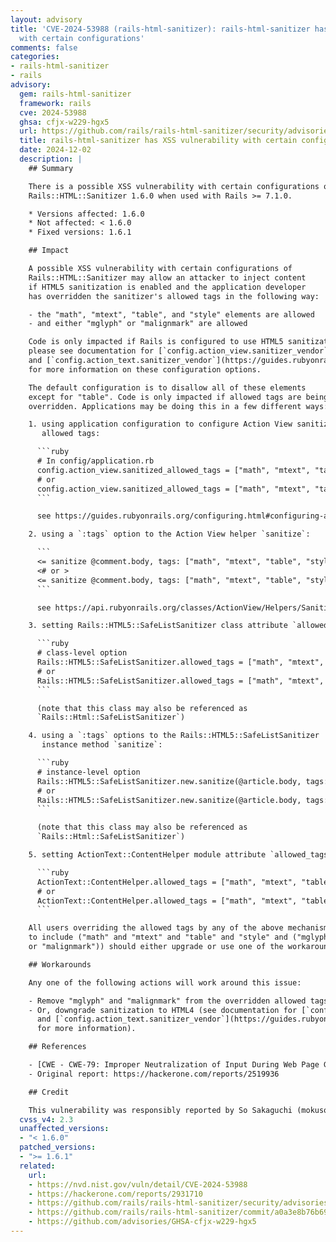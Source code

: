 ```yaml
---
layout: advisory
title: 'CVE-2024-53988 (rails-html-sanitizer): rails-html-sanitizer has XSS vulnerability
  with certain configurations'
comments: false
categories:
- rails-html-sanitizer
- rails
advisory:
  gem: rails-html-sanitizer
  framework: rails
  cve: 2024-53988
  ghsa: cfjx-w229-hgx5
  url: https://github.com/rails/rails-html-sanitizer/security/advisories/GHSA-cfjx-w229-hgx5
  title: rails-html-sanitizer has XSS vulnerability with certain configurations
  date: 2024-12-02
  description: |
    ## Summary

    There is a possible XSS vulnerability with certain configurations of
    Rails::HTML::Sanitizer 1.6.0 when used with Rails >= 7.1.0.

    * Versions affected: 1.6.0
    * Not affected: < 1.6.0
    * Fixed versions: 1.6.1

    ## Impact

    A possible XSS vulnerability with certain configurations of
    Rails::HTML::Sanitizer may allow an attacker to inject content
    if HTML5 sanitization is enabled and the application developer
    has overridden the sanitizer's allowed tags in the following way:

    - the "math", "mtext", "table", and "style" elements are allowed
    - and either "mglyph" or "malignmark" are allowed

    Code is only impacted if Rails is configured to use HTML5 sanitization,
    please see documentation for [`config.action_view.sanitizer_vendor`](https://guides.rubyonrails.org/configuring.html#config-action-view-sanitizer-vendor)
    and [`config.action_text.sanitizer_vendor`](https://guides.rubyonrails.org/configuring.html#config-action-text-sanitizer-vendor)
    for more information on these configuration options.

    The default configuration is to disallow all of these elements
    except for "table". Code is only impacted if allowed tags are being
    overridden. Applications may be doing this in a few different ways:

    1. using application configuration to configure Action View sanitizers'
       allowed tags:

      ```ruby
      # In config/application.rb
      config.action_view.sanitized_allowed_tags = ["math", "mtext", "table", "style", "mglyph"]
      # or
      config.action_view.sanitized_allowed_tags = ["math", "mtext", "table", "style", "malignmark"]
      ```

      see https://guides.rubyonrails.org/configuring.html#configuring-action-view

    2. using a `:tags` option to the Action View helper `sanitize`:

      ```
      <= sanitize @comment.body, tags: ["math", "mtext", "table", "style", "mglyph"] >
      <# or >
      <= sanitize @comment.body, tags: ["math", "mtext", "table", "style", "malignmark"] >
      ```

      see https://api.rubyonrails.org/classes/ActionView/Helpers/SanitizeHelper.html#method-i-sanitize

    3. setting Rails::HTML5::SafeListSanitizer class attribute `allowed_tags`:

      ```ruby
      # class-level option
      Rails::HTML5::SafeListSanitizer.allowed_tags = ["math", "mtext", "table", "style", "mglyph"]
      # or
      Rails::HTML5::SafeListSanitizer.allowed_tags = ["math", "mtext", "table", "style", "malignmark"]
      ```

      (note that this class may also be referenced as
      `Rails::Html::SafeListSanitizer`)

    4. using a `:tags` options to the Rails::HTML5::SafeListSanitizer
       instance method `sanitize`:

      ```ruby
      # instance-level option
      Rails::HTML5::SafeListSanitizer.new.sanitize(@article.body, tags: ["math", "mtext", "table", "style", "mglyph"])
      # or
      Rails::HTML5::SafeListSanitizer.new.sanitize(@article.body, tags: ["math", "mtext", "table", "style", "malignmark"])
      ```

      (note that this class may also be referenced as
      `Rails::Html::SafeListSanitizer`)

    5. setting ActionText::ContentHelper module attribute `allowed_tags`:

      ```ruby
      ActionText::ContentHelper.allowed_tags = ["math", "mtext", "table", "style", "mglyph"]
      # or
      ActionText::ContentHelper.allowed_tags = ["math", "mtext", "table", "style", "malignmark"]
      ```

    All users overriding the allowed tags by any of the above mechanisms
    to include ("math" and "mtext" and "table" and "style" and ("mglyph"
    or "malignmark")) should either upgrade or use one of the workarounds.

    ## Workarounds

    Any one of the following actions will work around this issue:

    - Remove "mglyph" and "malignmark" from the overridden allowed tags,
    - Or, downgrade sanitization to HTML4 (see documentation for [`config.action_view.sanitizer_vendor`](https://guides.rubyonrails.org/configuring.html#config-action-view-sanitizer-vendor)
      and [`config.action_text.sanitizer_vendor`](https://guides.rubyonrails.org/configuring.html#config-action-text-sanitizer-vendor)
      for more information).

    ## References

    - [CWE - CWE-79: Improper Neutralization of Input During Web Page Generation ('Cross-site Scripting') (4.9)](https://cwe.mitre.org/data/definitions/79.html)
    - Original report: https://hackerone.com/reports/2519936

    ## Credit

    This vulnerability was responsibly reported by So Sakaguchi (mokusou).
  cvss_v4: 2.3
  unaffected_versions:
  - "< 1.6.0"
  patched_versions:
  - ">= 1.6.1"
  related:
    url:
    - https://nvd.nist.gov/vuln/detail/CVE-2024-53988
    - https://hackerone.com/reports/2931710
    - https://github.com/rails/rails-html-sanitizer/security/advisories/GHSA-cfjx-w229-hgx5
    - https://github.com/rails/rails-html-sanitizer/commit/a0a3e8b76b696446ffc6bffcff3bc7b7c6393c72
    - https://github.com/advisories/GHSA-cfjx-w229-hgx5
---
```

